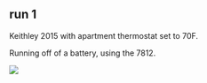 ## run 1

Keithley 2015 with apartment thermostat set to 70F.

Running off of a battery, using the 7812.

![](run1/chart1.png)

